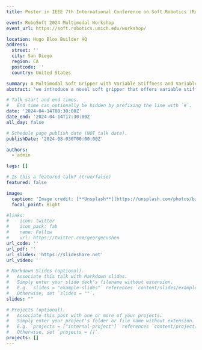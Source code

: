 ```yaml
---
title: Poster in IEEE 7th International Conference on Soft Robotics (RoboSoft 2024) 

event: RoboSoft 2024 Multimodal Workshop
event_url: https://soft.robotics.umich.edu/workshop/

location: Hugo Blox Builder HQ
address:
  street: ''
  city: San Diego
  region: CA
  postcode: ''
  country: United States

summary: A Multimodal Soft Gripper with Variable Stiffness and Variable Gripping Range Based on MASH Actuator.
abstract: 'we introduce a novel soft gripper that offers variable stiffness, an adjustable gripping range, and multifunctionality. The MASH actuator based soft gripper can expand its gripping range up to threefold compared to the original configuration and ensures secure grip by enhancing stiffness when handling heavy objects. Moreover, it supports multitasking gripping through specific gripping strategy control.'

# Talk start and end times.
#   End time can optionally be hidden by prefixing the line with `#`.
date: '2024-04-14T08:30:00Z'
date_end: '2024-04-14T17:30:00Z'
all_day: false

# Schedule page publish date (NOT talk date).
publishDate: '2024-08-030T00:00:00Z'

authors:
  - admin

tags: []

# Is this a featured talk? (true/false)
featured: false

image:
  caption: 'Image credit: [**Unsplash**](https://unsplash.com/photos/bzdhc5b3Bxs)'
  focal_point: Right

#links:
#  - icon: twitter
#    icon_pack: fab
#    name: Follow
#    url: https://twitter.com/georgecushen
url_code: ''
url_pdf: ''
url_slides: 'https://slideshare.net'
url_video: ''

# Markdown Slides (optional).
#   Associate this talk with Markdown slides.
#   Simply enter your slide deck's filename without extension.
#   E.g. `slides = "example-slides"` references `content/slides/example-slides.md`.
#   Otherwise, set `slides = ""`.
slides: ""

# Projects (optional).
#   Associate this post with one or more of your projects.
#   Simply enter your project's folder or file name without extension.
#   E.g. `projects = ["internal-project"]` references `content/project/deep-learning/index.md`.
#   Otherwise, set `projects = []`.
projects: []
---
```

